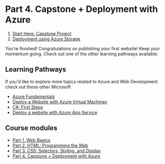 # Part 4. Capstone + Deployment with Azure

1. [Start Here: Capstone Project](./capstone.md)
2. [Deployment using Azure Storage](./deploy.md)

You're finished! Congratulations on publishing your first website! Keep your momentum going. Check out one of the other learning pathways available:

## Learning Pathways

If you'd like to explore more topics related to Azure and Web Development check out these other Microsoft

* [Azure Fundamentals](https://docs.microsoft.com/en-us/learn/paths/azure-fundamentals/)
* [Deploy a Website with Azure Virtual Machines](https://docs.microsoft.com/en-us/learn/paths/deploy-a-website-with-azure-virtual-machines/)
* [C#: First Steps](https://docs.microsoft.com/en-us/learn/paths/csharp-first-steps/)
* [Deploy a website with Azure App Service](https://docs.microsoft.com/en-us/learn/paths/deploy-a-website-with-azure-app-service/)

## Course modules

* [Part 1. Web Basics](../1_Web_Basics)
* [Part 2. HTML: Programming the Web](../2_HTML)
* [Part 3. CSS: Selectors, Styling, and Display](../3_CSS_CSS3)
* [Part 4. Capstone + Deployment with Azure](../4_Capstone_Deployment)
